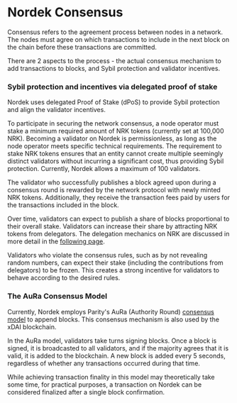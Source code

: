 # Nordek Consensus

Consensus refers to the agreement process between nodes in a network. The nodes must agree on which transactions to include in the next block on the chain before these transactions are committed.

There are 2 aspects to the process - the actual consensus mechanism to add transactions to blocks, and Sybil protection and validator incentives.

### Sybil protection and incentives via delegated proof of stake

Nordek uses delegated Proof of Stake (dPoS) to provide Sybil protection and align the validator incentives.

To participate in securing the network consensus, a node operator must stake a minimum required amount of NRK tokens (currently set at 100,000 NRK). Becoming a validator on Nordek is permissionless, as long as the node operator meets specific technical requirements. The requirement to stake NRK tokens ensures that an entity cannot create multiple seemingly distinct validators without incurring a significant cost, thus providing Sybil protection. Currently, Nordek allows a maximum of 100 validators.

The validator who successfully publishes a block agreed upon during a consensus round is rewarded by the network protocol with newly minted NRK tokens. Additionally, they receive the transaction fees paid by users for the transactions included in the block.

Over time, validators can expect to publish a share of blocks proportional to their overall stake. Validators can increase their share by attracting NRK tokens from delegators. The delegation mechanics on NRK are discussed in more detail in the [following page](https://docs.nordekscan.com/general/nordek-network-blockchain/validators-and-delegation).

Validators who violate the consensus rules, such as by not revealing random numbers, can expect their stake (including the contributions from delegators) to be frozen. This creates a strong incentive for validators to behave according to the desired rules.

### The AuRa Consensus Model

Currently, Nordek employs Parity's AuRa (Authority Round) [consensus model](https://openethereum.github.io/Aura) to append blocks. This consensus mechanism is also used by the xDAI blockchain.

In the AuRa model, validators take turns signing blocks. Once a block is signed, it is broadcasted to all validators, and if the majority agrees that it is valid, it is added to the blockchain. A new block is added every 5 seconds, regardless of whether any transactions occurred during that time.

While achieving transaction finality in this model may theoretically take some time, for practical purposes, a transaction on Nordek can be considered finalized after a single block confirmation.
